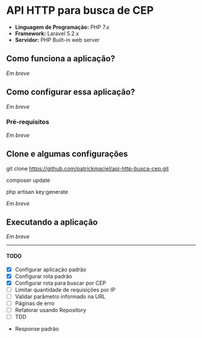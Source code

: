 # API HTTP para busca de CEP

- **Linguagem de Programação:** PHP 7.x
- **Framework:** Laravel 5.2.x
- **Servidor:** PHP Built-in web server

## Como funciona a aplicação?

*Em breve*

## Como configurar essa aplicação?

*Em breve*

### Pré-requisitos

*Em breve*

## Clone e algumas configurações

git clone https://github.com/patrickmaciel/api-http-busca-cep.git

composer update

php artisan key:generate

*Em breve*

## Executando a aplicação

*Em breve*

---

#### TODO

- [x] Configurar aplicação padrão
- [x] Configurar rota padrão
- [x] Configurar rota para buscar por CEP
- [ ] Limitar quantidade de requisições por IP
- [ ] Validar parâmetro informado na URL
- [ ] Páginas de erro
- [ ] Refatorar usando Repository
- [ ] TDD
- Response padrão
